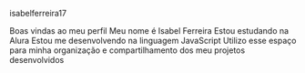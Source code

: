  isabelferreira17

 Boas vindas ao meu perfil
 Meu nome é Isabel Ferreira
 Estou estudando na Alura
 Estou me desenvolvendo na linguagem JavaScript
 Utilizo esse espaço para minha organização e compartilhamento dos meu projetos desenvolvidos
